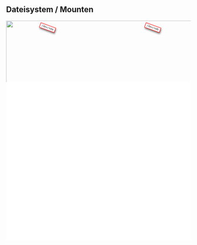 ## Dateisystem / Mounten

<div style="position:relative;">
    <style>
        .hd-tag {
            position:absolute;
            background:white;
            font-size:0.5em;
            border:1px solid red;
            transform: rotate(20deg);
            padding: 2px 4px;
            border-radius: 1%;
            box-shadow: 2px 3px 4px rgb(0 0 0 / 0.5);
        }
        #tag-1 {
            top:2%;
            left:18%;
            transform: rotate(20deg);
        }
        #tag-2 {
            top:2%;
            left:75%;
            transform: rotate(20deg);
        }
        .hide-chart {
            background:white; width:100%; height: 72%;position:absolute;top: 28%
        }
    </style>
    <img src="../images/hd-chart.png" style="height:600px; width:auto; aspect-ratio:1;margin-inline:auto"/>
    <code data-fragment-index="1" class="fragment hd-tag" id="tag-1">/dev/sda</code>
    <code data-fragment-index="1" class="fragment hd-tag" id="tag-2">/dev/sdb</code>
    <div  data-fragment-index="2" class="fragment fade-out hide-chart"></div>
</div>
